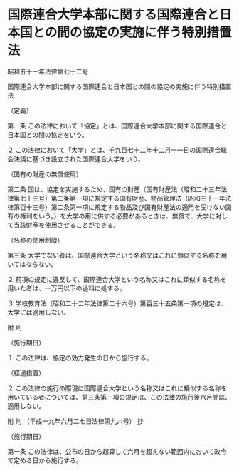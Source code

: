 # 国際連合大学本部に関する国際連合と日本国との間の協定の実施に伴う特別措置法

昭和五十一年法律第七十二号

国際連合大学本部に関する国際連合と日本国との間の協定の実施に伴う特別措置法

（定義）

第一条 この法律において「協定」とは、国際連合大学本部に関する国際連合と日本国との間の協定をいう。

２ この法律において「大学」とは、千九百七十二年十二月十一日の国際連合総会決議に基づき設立された国際連合大学をいう。

（国有の財産の無償使用）

第二条 国は、協定を実施するため、国有の財産（国有財産法（昭和二十三年法律第七十三号）第二条第一項に規定する国有財産、物品管理法（昭和三十一年法律第百十三号）第二条第一項に規定する物品及び国有財産法の適用を受けない国有の権利をいう。）を大学の用に供する必要があるときは、無償で、大学に対して当該財産を使用させることができる。

（名称の使用制限）

第三条 大学でない者は、国際連合大学という名称又はこれに類似する名称を用いてはならない。

２ 前項の規定に違反して、国際連合大学という名称又はこれに類似する名称を用いた者は、一万円以下の過料に処する。

３ 学校教育法（昭和二十二年法律第二十六号）第百三十五条第一項の規定は、大学には適用しない。

附 則

（施行期日）

１ この法律は、協定の効力発生の日から施行する。

（経過措置）

２ この法律の施行の際現に国際連合大学という名称又はこれに類似する名称を用いている者については、第三条第一項の規定は、この法律の施行後六月間は、適用しない。

附 則 （平成一九年六月二七日法律第九六号） 抄

（施行期日）

第一条 この法律は、公布の日から起算して六月を超えない範囲内において政令で定める日から施行する。
